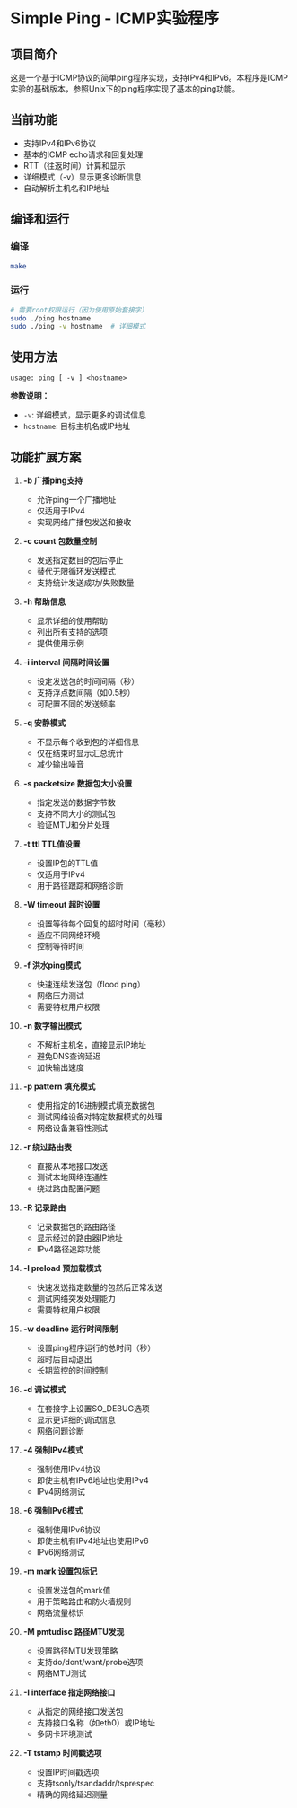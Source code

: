 # Simple Ping - ICMP实验程序

## 项目简介

这是一个基于ICMP协议的简单ping程序实现，支持IPv4和IPv6。本程序是ICMP实验的基础版本，参照Unix下的ping程序实现了基本的ping功能。

## 当前功能

- 支持IPv4和IPv6协议
- 基本的ICMP echo请求和回复处理
- RTT（往返时间）计算和显示
- 详细模式（-v）显示更多诊断信息
- 自动解析主机名和IP地址

## 编译和运行

### 编译

```bash
make
```

### 运行

```bash
# 需要root权限运行（因为使用原始套接字）
sudo ./ping hostname
sudo ./ping -v hostname  # 详细模式
```

## 使用方法

```
usage: ping [ -v ] <hostname>
```

**参数说明：**

- `-v`: 详细模式，显示更多的调试信息
- `hostname`: 目标主机名或IP地址

## 功能扩展方案

1. **-b 广播ping支持**
   - 允许ping一个广播地址
   - 仅适用于IPv4
   - 实现网络广播包发送和接收

2. **-c count 包数量控制**
   - 发送指定数目的包后停止
   - 替代无限循环发送模式
   - 支持统计发送成功/失败数量

3. **-h 帮助信息**
   - 显示详细的使用帮助
   - 列出所有支持的选项
   - 提供使用示例

4. **-i interval 间隔时间设置**
   - 设定发送包的时间间隔（秒）
   - 支持浮点数间隔（如0.5秒）
   - 可配置不同的发送频率

5. **-q 安静模式**
   - 不显示每个收到包的详细信息
   - 仅在结束时显示汇总统计
   - 减少输出噪音

6. **-s packetsize 数据包大小设置**
   - 指定发送的数据字节数
   - 支持不同大小的测试包
   - 验证MTU和分片处理

7. **-t ttl TTL值设置**
   - 设置IP包的TTL值
   - 仅适用于IPv4
   - 用于路径跟踪和网络诊断

8. **-W timeout 超时设置**
   - 设置等待每个回复的超时时间（毫秒）
   - 适应不同网络环境
   - 控制等待时间

9. **-f 洪水ping模式**
   - 快速连续发送包（flood ping）
   - 网络压力测试
   - 需要特权用户权限

10. **-n 数字输出模式**
    - 不解析主机名，直接显示IP地址
    - 避免DNS查询延迟
    - 加快输出速度

11. **-p pattern 填充模式**
    - 使用指定的16进制模式填充数据包
    - 测试网络设备对特定数据模式的处理
    - 网络设备兼容性测试

12. **-r 绕过路由表**
    - 直接从本地接口发送
    - 测试本地网络连通性
    - 绕过路由配置问题

13. **-R 记录路由**
    - 记录数据包的路由路径
    - 显示经过的路由器IP地址
    - IPv4路径追踪功能

14. **-l preload 预加载模式**
    - 快速发送指定数量的包然后正常发送
    - 测试网络突发处理能力
    - 需要特权用户权限

15. **-w deadline 运行时间限制**
    - 设置ping程序运行的总时间（秒）
    - 超时后自动退出
    - 长期监控的时间控制

16. **-d 调试模式**
    - 在套接字上设置SO_DEBUG选项
    - 显示更详细的调试信息
    - 网络问题诊断

17. **-4 强制IPv4模式**
    - 强制使用IPv4协议
    - 即使主机有IPv6地址也使用IPv4
    - IPv4网络测试

18. **-6 强制IPv6模式**
    - 强制使用IPv6协议
    - 即使主机有IPv4地址也使用IPv6
    - IPv6网络测试

19. **-m mark 设置包标记**
    - 设置发送包的mark值
    - 用于策略路由和防火墙规则
    - 网络流量标识

20. **-M pmtudisc 路径MTU发现**
    - 设置路径MTU发现策略
    - 支持do/dont/want/probe选项
    - 网络MTU测试

21. **-I interface 指定网络接口**
    - 从指定的网络接口发送包
    - 支持接口名称（如eth0）或IP地址
    - 多网卡环境测试

22. **-T tstamp 时间戳选项**
    - 设置IP时间戳选项
    - 支持tsonly/tsandaddr/tsprespec
    - 精确的网络延迟测量
